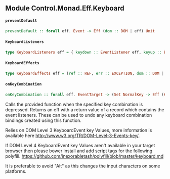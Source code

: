 ## Module Control.Monad.Eff.Keyboard

#### `preventDefault`

``` purescript
preventDefault :: forall eff. Event -> Eff (dom :: DOM | eff) Unit
```

#### `KeyboardListeners`

``` purescript
type KeyboardListeners eff = { keydown :: EventListener eff, keyup :: EventListener eff }
```

#### `KeyboardEffects`

``` purescript
type KeyboardEffects eff = (ref :: REF, err :: EXCEPTION, dom :: DOM | eff)
```

#### `onKeyCombination`

``` purescript
onKeyCombination :: forall eff. EventTarget -> (Set NormalKey -> Eff (KeyboardEffects eff) Unit) -> Set NormalKey -> Eff (KeyboardEffects eff) (KeyboardListeners (KeyboardEffects eff))
```

Calls the provided function when the specified key combination is
depressed. Returns an eff with a return value of a record which contains
the event listeners. These can be used to undo any keyboard combination
bindings created using this function.

Relies on DOM Level 3 KeyboardEvent key Values, more information is
available here http://www.w3.org/TR/DOM-Level-3-Events-key/.

If DOM Level 4 KeyboardEvent key Values aren't available in your target
browser then please bower install and add script tags for the following
polyfill.
https://github.com/inexorabletash/polyfill/blob/master/keyboard.md

It is preferable to avoid "Alt" as this changes the input characters
on some platforms.



